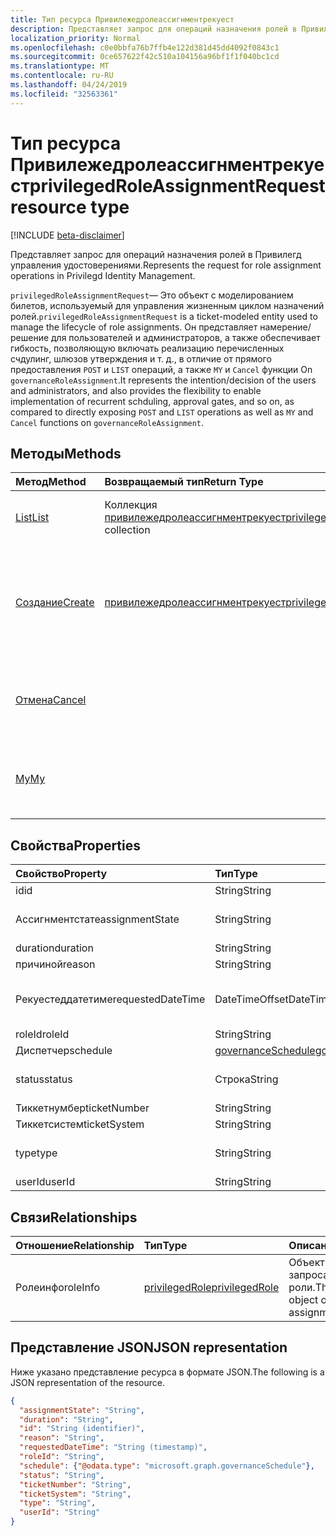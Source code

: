 ```yaml
---
title: Тип ресурса Привилежедролеассигнментрекуест
description: Представляет запрос для операций назначения ролей в Привилегд управления удостоверениями.
localization_priority: Normal
ms.openlocfilehash: c0e0bbfa76b7ffb4e122d381d45dd4092f0843c1
ms.sourcegitcommit: 0ce657622f42c510a104156a96bf1f1f040bc1cd
ms.translationtype: MT
ms.contentlocale: ru-RU
ms.lasthandoff: 04/24/2019
ms.locfileid: "32563361"
---
```

# <a name="privilegedroleassignmentrequest-resource-type"></a><span data-ttu-id="5d0b5-103">Тип ресурса Привилежедролеассигнментрекуест</span><span class="sxs-lookup"><span data-stu-id="5d0b5-103">privilegedRoleAssignmentRequest resource type</span></span>

[!INCLUDE [beta-disclaimer](../../includes/beta-disclaimer.md)]

<span data-ttu-id="5d0b5-104">Представляет запрос для операций назначения ролей в Привилегд управления удостоверениями.</span><span class="sxs-lookup"><span data-stu-id="5d0b5-104">Represents the request for role assignment operations in Privilegd Identity Management.</span></span>

<span data-ttu-id="5d0b5-105">`privilegedRoleAssignmentRequest`— Это объект с моделированием билетов, используемый для управления жизненным циклом назначений ролей.</span><span class="sxs-lookup"><span data-stu-id="5d0b5-105">`privilegedRoleAssignmentRequest` is a ticket-modeled entity used to manage the lifecycle of role assignments.</span></span> <span data-ttu-id="5d0b5-106">Он представляет намерение/решение для пользователей и администраторов, а также обеспечивает гибкость, позволяющую включать реализацию перечисленных счдулинг, шлюзов утверждения и т. д., в отличие от прямого предоставления `POST` и `LIST` операций, а также `MY` и `Cancel` функции On `governanceRoleAssignment`.</span><span class="sxs-lookup"><span data-stu-id="5d0b5-106">It represents the intention/decision of the users and administrators, and also provides the flexibility to enable implementation of recurrent schduling, approval gates, and so on, as compared to directly exposing `POST` and `LIST` operations as well as `MY` and `Cancel` functions on `governanceRoleAssignment`.</span></span>

## <a name="methods"></a><span data-ttu-id="5d0b5-107">Методы</span><span class="sxs-lookup"><span data-stu-id="5d0b5-107">Methods</span></span>

| <span data-ttu-id="5d0b5-108">Метод</span><span class="sxs-lookup"><span data-stu-id="5d0b5-108">Method</span></span>       | <span data-ttu-id="5d0b5-109">Возвращаемый тип</span><span class="sxs-lookup"><span data-stu-id="5d0b5-109">Return Type</span></span> | <span data-ttu-id="5d0b5-110">Описание</span><span class="sxs-lookup"><span data-stu-id="5d0b5-110">Description</span></span> |
|:-------------|:------------|:------------|
|[<span data-ttu-id="5d0b5-111">List</span><span class="sxs-lookup"><span data-stu-id="5d0b5-111">List</span></span>](../api/privilegedroleassignmentrequest-list.md) | <span data-ttu-id="5d0b5-112">Коллекция [привилежедролеассигнментрекуест](../resources/privilegedroleassignmentrequest.md)</span><span class="sxs-lookup"><span data-stu-id="5d0b5-112">[privilegedroleassignmentrequest](../resources/privilegedroleassignmentrequest.md)  collection</span></span>|<span data-ttu-id="5d0b5-113">Список запросов на назначение ролей.</span><span class="sxs-lookup"><span data-stu-id="5d0b5-113">List role assignment requests.</span></span>|
|[<span data-ttu-id="5d0b5-114">Создание</span><span class="sxs-lookup"><span data-stu-id="5d0b5-114">Create</span></span>](../api/privilegedroleassignmentrequest-post.md)|  [<span data-ttu-id="5d0b5-115">привилежедролеассигнментрекуест</span><span class="sxs-lookup"><span data-stu-id="5d0b5-115">privilegedroleassignmentrequest</span></span>](../resources/privilegedroleassignmentrequest.md)|<span data-ttu-id="5d0b5-116">Создание запроса на управление жизненным циклом существующего или нового назначения роли.</span><span class="sxs-lookup"><span data-stu-id="5d0b5-116">Create a request to manage the lifecycle of existing or new role assignment.</span></span>|
|[<span data-ttu-id="5d0b5-117">Отмена</span><span class="sxs-lookup"><span data-stu-id="5d0b5-117">Cancel</span></span>](../api/privilegedroleassignmentrequest-cancel.md)|  |<span data-ttu-id="5d0b5-118">Отмена ожидающего запроса на назначение роли.</span><span class="sxs-lookup"><span data-stu-id="5d0b5-118">Cancel a pending role assignment request.</span></span>|
|[<span data-ttu-id="5d0b5-119">My</span><span class="sxs-lookup"><span data-stu-id="5d0b5-119">My</span></span>](../api/privilegedroleassignmentrequest-my.md)|  |<span data-ttu-id="5d0b5-120">Получение запроса на назначение роли для текущего рекустор.</span><span class="sxs-lookup"><span data-stu-id="5d0b5-120">Get role assignment request for current requstor.</span></span>|

## <a name="properties"></a><span data-ttu-id="5d0b5-121">Свойства</span><span class="sxs-lookup"><span data-stu-id="5d0b5-121">Properties</span></span>

| <span data-ttu-id="5d0b5-122">Свойство</span><span class="sxs-lookup"><span data-stu-id="5d0b5-122">Property</span></span>     | <span data-ttu-id="5d0b5-123">Тип</span><span class="sxs-lookup"><span data-stu-id="5d0b5-123">Type</span></span>        | <span data-ttu-id="5d0b5-124">Описание</span><span class="sxs-lookup"><span data-stu-id="5d0b5-124">Description</span></span> |
|:-------------|:------------|:------------|
|<span data-ttu-id="5d0b5-125">id</span><span class="sxs-lookup"><span data-stu-id="5d0b5-125">id</span></span>|<span data-ttu-id="5d0b5-126">String</span><span class="sxs-lookup"><span data-stu-id="5d0b5-126">String</span></span>| <span data-ttu-id="5d0b5-127">Только для чтения.</span><span class="sxs-lookup"><span data-stu-id="5d0b5-127">Read-only.</span></span> <span data-ttu-id="5d0b5-128">Идентификатор запроса на назначение роли.</span><span class="sxs-lookup"><span data-stu-id="5d0b5-128">The id of the role assignment request.</span></span>|
|<span data-ttu-id="5d0b5-129">Ассигнментстате</span><span class="sxs-lookup"><span data-stu-id="5d0b5-129">assignmentState</span></span>|<span data-ttu-id="5d0b5-130">String</span><span class="sxs-lookup"><span data-stu-id="5d0b5-130">String</span></span>| <span data-ttu-id="5d0b5-131">Состояние назначения.</span><span class="sxs-lookup"><span data-stu-id="5d0b5-131">The state of the assignment.</span></span> <span data-ttu-id="5d0b5-132">Значение может быть `Eligible` для правого назначения `Active` , если оно напрямую назначено `Active` администраторами или активировано в соответствии с подходящими пользователями.</span><span class="sxs-lookup"><span data-stu-id="5d0b5-132">The value can be `Eligible` for eligible assignment `Active` - if it is directly assigned `Active` by administrators, or activated on an eligible assignment by the users.</span></span>|
|<span data-ttu-id="5d0b5-133">duration</span><span class="sxs-lookup"><span data-stu-id="5d0b5-133">duration</span></span>|<span data-ttu-id="5d0b5-134">String</span><span class="sxs-lookup"><span data-stu-id="5d0b5-134">String</span></span>| <span data-ttu-id="5d0b5-135">Продолжительность назначения роли.</span><span class="sxs-lookup"><span data-stu-id="5d0b5-135">The duration of a role assignment.</span></span>|
|<span data-ttu-id="5d0b5-136">причиной</span><span class="sxs-lookup"><span data-stu-id="5d0b5-136">reason</span></span>|<span data-ttu-id="5d0b5-137">String</span><span class="sxs-lookup"><span data-stu-id="5d0b5-137">String</span></span>| <span data-ttu-id="5d0b5-138">Причина назначения роли.</span><span class="sxs-lookup"><span data-stu-id="5d0b5-138">The reason for the role assignment.</span></span>|
|<span data-ttu-id="5d0b5-139">Рекуестеддатетиме</span><span class="sxs-lookup"><span data-stu-id="5d0b5-139">requestedDateTime</span></span>|<span data-ttu-id="5d0b5-140">DateTimeOffset</span><span class="sxs-lookup"><span data-stu-id="5d0b5-140">DateTimeOffset</span></span>| <span data-ttu-id="5d0b5-141">Только для чтения.</span><span class="sxs-lookup"><span data-stu-id="5d0b5-141">Read-only.</span></span> <span data-ttu-id="5d0b5-142">Время создания запроса.</span><span class="sxs-lookup"><span data-stu-id="5d0b5-142">The request create time.</span></span> <span data-ttu-id="5d0b5-143">Тип Timestamp представляет сведения о времени и дате с использованием формата ISO 8601 (всегда применяется формат UTC).</span><span class="sxs-lookup"><span data-stu-id="5d0b5-143">The Timestamp type represents date and time information using ISO 8601 format and is always in UTC time.</span></span> <span data-ttu-id="5d0b5-144">Например, значение полуночи 1 января 2014 г. в формате UTC выглядит так: `'2014-01-01T00:00:00Z'`.</span><span class="sxs-lookup"><span data-stu-id="5d0b5-144">For example, midnight UTC on Jan 1, 2014 would look like this: `'2014-01-01T00:00:00Z'`.</span></span>|
|<span data-ttu-id="5d0b5-145">roleId</span><span class="sxs-lookup"><span data-stu-id="5d0b5-145">roleId</span></span>|<span data-ttu-id="5d0b5-146">String</span><span class="sxs-lookup"><span data-stu-id="5d0b5-146">String</span></span>| <span data-ttu-id="5d0b5-147">Идентификатор роли.</span><span class="sxs-lookup"><span data-stu-id="5d0b5-147">The id of the role.</span></span>|
|<span data-ttu-id="5d0b5-148">Диспетчер</span><span class="sxs-lookup"><span data-stu-id="5d0b5-148">schedule</span></span>|[<span data-ttu-id="5d0b5-149">governanceSchedule</span><span class="sxs-lookup"><span data-stu-id="5d0b5-149">governanceSchedule</span></span>](governanceschedule.md)| <span data-ttu-id="5d0b5-150">Объект расписания для запроса на назначение роли.</span><span class="sxs-lookup"><span data-stu-id="5d0b5-150">The schedule object of the role assignment request.</span></span>|
|<span data-ttu-id="5d0b5-151">status</span><span class="sxs-lookup"><span data-stu-id="5d0b5-151">status</span></span>|<span data-ttu-id="5d0b5-152">Строка</span><span class="sxs-lookup"><span data-stu-id="5d0b5-152">String</span></span>| <span data-ttu-id="5d0b5-153">Только для чтения. состояние запроса на назначение роли.</span><span class="sxs-lookup"><span data-stu-id="5d0b5-153">Read-only.The status of the role assignment request.</span></span> <span data-ttu-id="5d0b5-154">Возможные значения `NotStarted``Completed`:,`RequestedApproval``Scheduled``Approved``Revoked``RequestExpired`,,,,,,,,,.`ApprovalDenied``ApprovalAborted``Cancelling``Cancelled`</span><span class="sxs-lookup"><span data-stu-id="5d0b5-154">The value can be `NotStarted`,`Completed`,`RequestedApproval`,`Scheduled`,`Approved`,`ApprovalDenied`,`ApprovalAborted`,`Cancelling`,`Cancelled`,`Revoked`,`RequestExpired`.</span></span>|
|<span data-ttu-id="5d0b5-155">Тиккетнумбер</span><span class="sxs-lookup"><span data-stu-id="5d0b5-155">ticketNumber</span></span>|<span data-ttu-id="5d0b5-156">String</span><span class="sxs-lookup"><span data-stu-id="5d0b5-156">String</span></span>| <span data-ttu-id="5d0b5-157">Тиккетнумбер для назначения роли.</span><span class="sxs-lookup"><span data-stu-id="5d0b5-157">The ticketNumber for the role assignment.</span></span> |
|<span data-ttu-id="5d0b5-158">Тиккетсистем</span><span class="sxs-lookup"><span data-stu-id="5d0b5-158">ticketSystem</span></span>|<span data-ttu-id="5d0b5-159">String</span><span class="sxs-lookup"><span data-stu-id="5d0b5-159">String</span></span>| <span data-ttu-id="5d0b5-160">Тиккетсистем для назначения роли.</span><span class="sxs-lookup"><span data-stu-id="5d0b5-160">The ticketSystem for the role assignment.</span></span>|
|<span data-ttu-id="5d0b5-161">type</span><span class="sxs-lookup"><span data-stu-id="5d0b5-161">type</span></span>|<span data-ttu-id="5d0b5-162">String</span><span class="sxs-lookup"><span data-stu-id="5d0b5-162">String</span></span>| <span data-ttu-id="5d0b5-163">Представляет тип операции для назначения роли.</span><span class="sxs-lookup"><span data-stu-id="5d0b5-163">Representing the the type of the operation on the role assignment.</span></span> <span data-ttu-id="5d0b5-164">Возможные значения `AdminAdd`: Администраторы Add Users to Roles; `UserAdd`: Пользователи добавляют назначения ролей.</span><span class="sxs-lookup"><span data-stu-id="5d0b5-164">The value can be `AdminAdd`: Adminstrators add users to roles;`UserAdd`: Users add role assignments.</span></span>|
|<span data-ttu-id="5d0b5-165">userId</span><span class="sxs-lookup"><span data-stu-id="5d0b5-165">userId</span></span>|<span data-ttu-id="5d0b5-166">String</span><span class="sxs-lookup"><span data-stu-id="5d0b5-166">String</span></span>| <span data-ttu-id="5d0b5-167">Идентификатор пользователя.</span><span class="sxs-lookup"><span data-stu-id="5d0b5-167">The id of the user.</span></span>|

## <a name="relationships"></a><span data-ttu-id="5d0b5-168">Связи</span><span class="sxs-lookup"><span data-stu-id="5d0b5-168">Relationships</span></span>
| <span data-ttu-id="5d0b5-169">Отношение</span><span class="sxs-lookup"><span data-stu-id="5d0b5-169">Relationship</span></span> | <span data-ttu-id="5d0b5-170">Тип</span><span class="sxs-lookup"><span data-stu-id="5d0b5-170">Type</span></span>        | <span data-ttu-id="5d0b5-171">Описание</span><span class="sxs-lookup"><span data-stu-id="5d0b5-171">Description</span></span> |
|:-------------|:------------|:------------|
|<span data-ttu-id="5d0b5-172">Ролеинфо</span><span class="sxs-lookup"><span data-stu-id="5d0b5-172">roleInfo</span></span>|[<span data-ttu-id="5d0b5-173">privilegedRole</span><span class="sxs-lookup"><span data-stu-id="5d0b5-173">privilegedRole</span></span>](privilegedrole.md)| <span data-ttu-id="5d0b5-174">Объект Ролеинфо запроса назначения роли.</span><span class="sxs-lookup"><span data-stu-id="5d0b5-174">The roleInfo object of the role assignment request.</span></span>|

## <a name="json-representation"></a><span data-ttu-id="5d0b5-175">Представление JSON</span><span class="sxs-lookup"><span data-stu-id="5d0b5-175">JSON representation</span></span>

<span data-ttu-id="5d0b5-176">Ниже указано представление ресурса в формате JSON.</span><span class="sxs-lookup"><span data-stu-id="5d0b5-176">The following is a JSON representation of the resource.</span></span>

<!-- {
  "blockType": "resource",
  "optionalProperties": [

  ],
  "@odata.type": "microsoft.graph.privilegedRoleAssignmentRequest"
}-->

```json
{
  "assignmentState": "String",
  "duration": "String",
  "id": "String (identifier)",
  "reason": "String",
  "requestedDateTime": "String (timestamp)",
  "roleId": "String",
  "schedule": {"@odata.type": "microsoft.graph.governanceSchedule"},
  "status": "String",
  "ticketNumber": "String",
  "ticketSystem": "String",
  "type": "String",
  "userId": "String"
}

```

<!-- uuid: 8fcb5dbc-d5aa-4681-8e31-b001d5168d79
2015-10-25 14:57:30 UTC -->
<!--
{
  "type": "#page.annotation",
  "description": "privilegedRoleAssignmentRequest resource",
  "keywords": "",
  "section": "documentation",
  "tocPath": "",
  "suppressions": [
    "Error: /api-reference/beta/resources/privilegedroleassignmentrequest.md:\r\n      Exception processing links.\r\n    System.ArgumentException: Link Definition was null. Link text: !INCLUDE [beta-disclaimer](../../includes/beta-disclaimer.md)\r\n      at ApiDoctor.Validation.DocFile.get_LinkDestinations()\r\n      at ApiDoctor.Validation.DocSet.ValidateLinks(Boolean includeWarnings, String[] relativePathForFiles, IssueLogger issues, Boolean requireFilenameCaseMatch, Boolean printOrphanedFiles)"
  ]
}
-->
